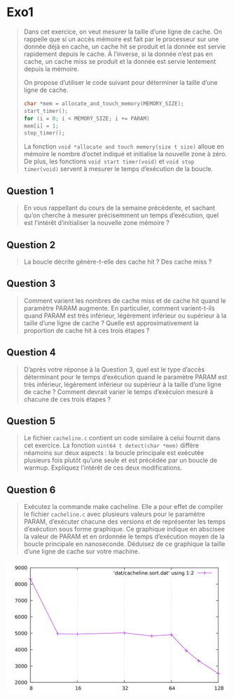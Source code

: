 # Exo1

> Dans cet exercice, on veut mesurer la taille d’une ligne de cache. On rappelle que si un accès mémoire est fait par le processeur sur une donnée déjà en cache, un cache hit se produit et la donnée est servie rapidement depuis le cache. À l’inverse, si la donnée n’est pas en cache, un cache miss se produit et la donnée est servie lentement depuis la mémoire.
>
>On propose d’utiliser le code suivant pour déterminer la taille d’une ligne de cache.
>
>```c
> char *mem = allocate_and_touch_memory(MEMORY_SIZE);
> start_timer();
> for (i = 0; i < MEMORY_SIZE; i += PARAM)
> mem[i] = 1;
> stop_timer();
> ```
> La fonction `void *allocate and touch memory(size t size)` alloue en mémoire le nombre d’octet indiqué et initialise la nouvelle zone à zéro. De plus, les fonctions `void start timer(void)` et `void stop timer(void)` servent à mesurer le temps d’exécution de la boucle.

## Question 1
> En vous rappellant du cours de la semaine précédente, et sachant qu’on cherche à mesurer précisemment un temps d’exécution, quel est l’intérêt d’initialiser la nouvelle zone mémoire ?

## Question 2
> La boucle décrite génère-t-elle des cache hit ? Des cache miss ?


## Question 3
> Comment varient les nombres de cache miss et de cache hit quand le paramètre PARAM augmente. En particulier, comment varient-t-ils quand PARAM est très inférieur, légèrement inférieur ou supérieur à la taille d’une ligne de cache ? Quelle est approximativement la proportion de cache hit à ces trois étapes ?

## Question 4
> D’après votre réponse à la Question 3, quel est le type d’accès déterminant pour le temps d’exécution quand le paramètre PARAM est très inférieur, légèrement inférieur ou supérieur à la taille d’une ligne de cache ? Comment devrait varier le temps d’exécuion mesuré à chacune de ces trois étapes ?

## Question 5
> Le fichier `cacheline.c` contient un code similaire à celui fournit dans cet exercice. La fonction `uint64 t detect(char *mem)` diffère néamoins sur deux aspects : la boucle principale est exécutée plusieurs fois plutôt qu’une seule et est précédée par un boucle de warmup. Expliquez l’intérêt de ces deux modifications.

## Question 6
> Exécutez la commande make cacheline. Elle a pour effet de compiler le fichier `cacheline.c` avec plusieurs valeurs pour le paramètre PARAM, d’exécuter chacune des versions et de représenter les temps d’exécution sous forme graphique. Ce graphique indique en abscisee la valeur de PARAM et en ordonnée le temps d’exécution moyen de la boucle principale en nanoseconde. Déduisez de ce graphique la taille d’une ligne de cache sur votre machine.

![plot1](./images/cacheline.png)

